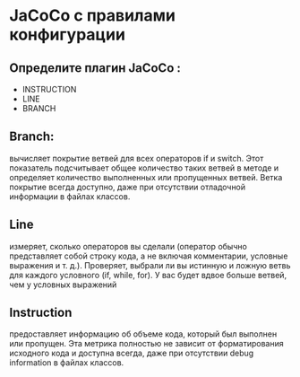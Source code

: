 # JaCoCo с правилами конфигурации
## Определите плагин JaCoCo :
- INSTRUCTION
- LINE
- BRANCH

## Branch: 
вычисляет покрытие ветвей для всех операторов if и switch. Этот показатель подсчитывает общee
количество таких ветвей в методе и определяет количество выполненных или пропущенных ветвей. Ветка
покрытие всегда доступно, даже при отсутствии отладочной информации в файлах классов.
## Line
измеряет, сколько операторов вы сделали (оператор обычно представляет собой строку кода, а не
включая комментарии, условные выражения и т. д.). Проверяет, выбрали ли вы истинную 
и ложную ветвь для каждого условного (if, while, for). У вас будет вдвое больше ветвей, чем у условных 
выражений
## Instruction
предоставляет информацию об объеме кода, который был выполнен или пропущен.
Эта метрика полностью не зависит от форматирования исходного кода и доступна всегда, даже при отсутствии
debug information в файлах классов.
